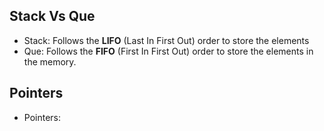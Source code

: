 ## Stack Vs Que

- Stack: Follows the **LIFO** (Last In First Out) order to store the elements
- Que: Follows the **FIFO** (First In First Out) order to store the elements in the memory.

## Pointers

- Pointers:
